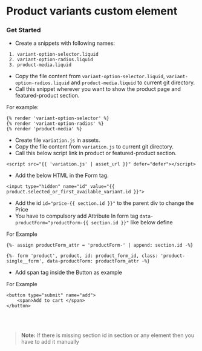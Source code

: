 # Product variants custom element

### Get Started
- Create a snippets with following names:

```
 1. variant-option-selector.liquid
 2. variant-option-radios.liquid
 3. product-media.liquid
```
  
- Copy the file content from `variant-option-selector.liquid`, `variant-option-radios.liquid` and `product-media.liquid` to current git directory.
- Call this snippet wherever you want to show the product page and featured-product section.

For example:

```
{% render 'variant-option-selector' %}
{% render 'variant-option-radios' %}
{% render 'product-media' %} 
```
- Create file `variation.js` in assets.
- Copy the file content from `variation.js` to current git directory.
- Call this below script link in product or featured-product section.

``` 
<script src="{{ 'variation.js' | asset_url }}" defer="defer"></script>
``` 
- Add the below HTML in the Form tag.
    
```
<input type="hidden" name="id" value="{{ product.selected_or_first_available_variant.id }}">
```

- Add the id `id="price-{{ section.id }}"` to the parent div to change the Price
- You have to compulsory add Attribute In form tag  `data-productForm="productForm-{{ section.id }}"` like below define

For Example
```
{%- assign productForm_attr = 'productForm-' | append: section.id -%}

{%- form 'product', product, id: product_form_id, class: 'product-single__form', data-productForm: productForm_attr -%}
```

- Add span tag inside the Button as example

For Example
```
<button type="submit" name="add">
    <span>Add to cart </span>
</button>
```


<br>
<br>

> **Note:** If there is missing section id in section or any element then you have to add it manually